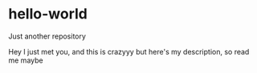 # hello-world
Just another repository

Hey
I just met you,
and this is crazyyy
but here's my description,
so read me maybe
